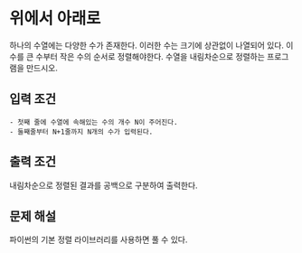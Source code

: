 # 위에서 아래로
하나의 수열에는 다양한 수가 존재한다. 이러한 수는 크기에 상관없이 나열되어 있다. 이 수를 큰 수부터 작은 수의 순서로 정렬해야한다. 수열을 내림차순으로 정렬하는 프로그램을 만드시오.

## 입력 조건
	- 첫째 줄에 수열에 속해있는 수의 개수 N이 주어진다.
	- 둘째줄부터 N+1줄까지 N개의 수가 입력된다.

## 출력 조건 
내림차순으로 정렬된 결과를 공백으로 구분하여 출력한다.

## 문제 해설
파이썬의 기본 정렬 라이브러리를 사용하면 풀 수 있다.